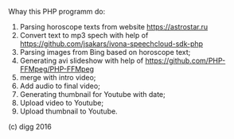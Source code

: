 Whay this PHP programm do:

1. Parsing horoscope texts from website https://astrostar.ru
2. Convert text to mp3 spech with help of https://github.com/jsakars/ivona-speechcloud-sdk-php
3. Parsing images from Bing based on horoscope text;
4. Generating avi slideshow with help of https://github.com/PHP-FFMpeg/PHP-FFMpeg
5. merge with intro video;
6. Add audio to final video;
7. Generating thumbnail for Youtube with date;
8. Upload video to Youtube;
9. Upload thumbnail to Youtube.

(c) digg 2016
